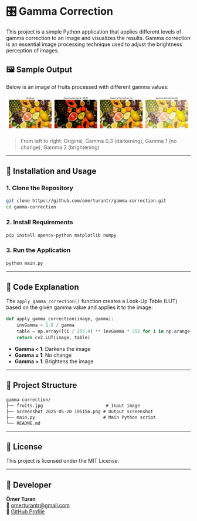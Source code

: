 # 🎛️ Gamma Correction

This project is a simple Python application that applies different levels of gamma correction to an image and visualizes the results. Gamma correction is an essential image processing technique used to adjust the brightness perception of images.

## 🖼️ Sample Output

Below is an image of fruits processed with different gamma values:

![Gamma Correction Output](Screenshot%202025-05-20%20195156.png)

> From left to right: Original, Gamma 0.3 (darkening), Gamma 1 (no change), Gamma 3 (brightening)

---

## 🔧 Installation and Usage

### 1. Clone the Repository

```bash
git clone https://github.com/omerturantr/gamma-correction.git
cd gamma-correction
```

### 2. Install Requirements

```bash
pip install opencv-python matplotlib numpy
```

### 3. Run the Application

```bash
python main.py
```

---

## 🧠 Code Explanation

The `apply_gamma_correction()` function creates a Look-Up Table (LUT) based on the given gamma value and applies it to the image:

```python
def apply_gamma_correction(image, gamma):
    invGamma = 1.0 / gamma
    table = np.array([(i / 255.0) ** invGamma * 255 for i in np.arange(256)]).astype("uint8")
    return cv2.LUT(image, table)
```

- **Gamma < 1**: Darkens the image  
- **Gamma = 1**: No change  
- **Gamma > 1**: Brightens the image

---

## 📁 Project Structure

```
gamma-correction/
├── fruits.jpg                        # Input image
├── Screenshot 2025-05-20 195156.png # Output screenshot
├── main.py                          # Main Python script
└── README.md
```

---

## 📄 License

This project is licensed under the MIT License.

---

## 👤 Developer

**Ömer Turan**  
📧 [omerturantr@gmail.com](mailto:omerturantr@gmail.com)  
🔗 [GitHub Profile](https://github.com/omerturantr)
